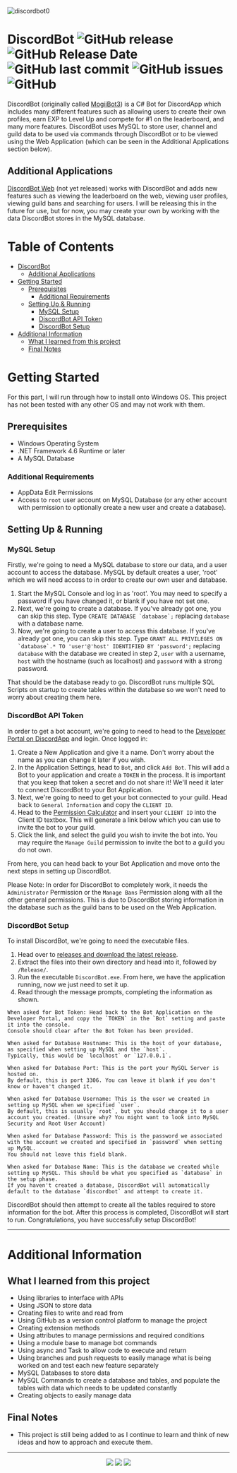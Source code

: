 ![discordbot0](http://imgserv.mythicalcuddles.xyz/DiscordBot/DiscordBot.png)

# DiscordBot ![GitHub release](https://img.shields.io/github/release/MythicalCuddles/DiscordBot.svg) ![GitHub Release Date](https://img.shields.io/github/release-date/MythicalCuddles/DiscordBot.svg) ![GitHub last commit](https://img.shields.io/github/last-commit/MythicalCuddles/DiscordBot.svg) ![GitHub issues](https://img.shields.io/github/issues/MythicalCuddles/DiscordBot.svg) ![GitHub](https://img.shields.io/github/license/MythicalCuddles/DiscordBot.svg)

DiscordBot (originally called [MogiiBot3](https://github.com/MythicalCuddles/MogiiBot3)) is a C# Bot for DiscordApp which includes many different features such as allowing users to create their own profiles, earn EXP to Level Up and compete for #1 on the leaderboard, and many more features. DiscordBot uses MySQL to store user, channel and guild data to be used via commands through DiscordBot or to be viewed using the Web Application (which can be seen in the Additional Applications section below).

## Additional Applications

[DiscordBot Web](https://bot.mythicalcuddles.xyz) (not yet released) works with DiscordBot and adds new features such as viewing the leaderboard on the web, viewing user profiles, viewing guild bans and searching for users. I will be releasing this in the future for use, but for now, you may create your own by working with the data DiscordBot stores in the MySQL database.

# Table of Contents

* [DiscordBot](#discordbot-----)
  * [Additional Applications](#additional-applications)
* [Getting Started](#getting-started)
  * [Prerequisites](#prerequisites)
    * [Additional Requirements](#additional-requirements)
  * [Setting Up & Running](#setting-up--running)
    * [MySQL Setup](#mysql-setup)
    * [DiscordBot API Token](#discordbot-api-token)
    * [DiscordBot Setup](#discordbot-setup)
* [Additional Information](#additional-information)
  * [What I learned from this project](#what-i-learned-from-this-project)
  * [Final Notes](#final-notes)


# Getting Started

For this part, I will run through how to install onto Windows OS. This project has not been tested with any other OS and may not work with them.

## Prerequisites
- Windows Operating System
- .NET Framework 4.6 Runtime or later
- A MySQL Database

### Additional Requirements
- AppData Edit Permissions
- Access to `root` user account on MySQL Database (or any other account with permission to optionally create a new user and create a database).

## Setting Up & Running

### MySQL Setup
Firstly, we're going to need a MySQL database to store our data, and a user account to access the database. MySQL by default creates a user, 'root' which we will need access to in order to create our own user and database.

1. Start the MySQL Console and log in as 'root'. You may need to specify a password if you have changed it, or blank if you have not set one.
2. Next, we're going to create a database. If you've already got one, you can skip this step. Type ``CREATE DATABASE `database`;`` replacing `database` with a database name.
3. Now, we're going to create a user to access this database. If you've already got one, you can skip this step. Type ``GRANT ALL PRIVILEGES ON `database`.* TO 'user'@'host' IDENTIFIED BY 'password';`` replacing `database` with the database we created in step 2, `user` with a username, `host` with the hostname (such as localhost) and `password` with a strong password.

That should be the database ready to go. DiscordBot runs multiple SQL Scripts on startup to create tables within the database so we won't need to worry about creating them here.


### DiscordBot API Token
In order to get a bot account, we're going to need to head to the [Developer Portal on DiscordApp](https://discordapp.com/developers) and login. Once logged in:

1. Create a New Application and give it a name. Don't worry about the name as you can change it later if you wish.
2. In the Application Settings, head to `Bot`, and click `Add Bot`. This will add a Bot to your application and create a `TOKEN` in the process. It is important that you keep that token a secret and do not share it! We'll need it later to connect DiscordBot to your Bot Application.
3. Next, we're going to need to get your bot connected to your guild. Head back to `General Information` and copy the `CLIENT ID`.
4. Head to the [Permission Calculator](https://discordapi.com/permissions.html#8) and insert your `CLIENT ID` into the Client ID textbox. This will generate a link below which you can use to invite the bot to your guild.
5. Click the link, and select the guild you wish to invite the bot into. You may require the `Manage Guild` permission to invite the bot to a guild you do not own.

From here, you can head back to your Bot Application and move onto the next steps in setting up DiscordBot.

Please Note: In order for DiscordBot to completely work, it needs the `Administrator` Permission or the `Manage Bans` Permission along with all the other general permissions. This is due to DiscordBot storing information in the database such as the guild bans to be used on the Web Application.


### DiscordBot Setup
To install DiscordBot, we're going to need the executable files.

1. Head over to [releases and download the latest release](https://github.com/MythicalCuddles/DiscordBot/releases).
2. Extract the files into their own directory and head into it, followed by `/Release/`.
3. Run the executable `DiscordBot.exe`. From here, we have the application running, now we just need to set it up.
4. Read through the message prompts, completing the information as shown.

```
When asked for Bot Token: Head back to the Bot Application on the Developer Portal, and copy the `TOKEN` in the `Bot` setting and paste it into the console.
Console should clear after the Bot Token has been provided.

When asked for Database Hostname: This is the host of your database, as specified when setting up MySQL and the `host`.
Typically, this would be `localhost` or `127.0.0.1`.

When asked for Database Port: This is the port your MySQL Server is hosted on.
By default, this is port 3306. You can leave it blank if you don't know or haven't changed it.

When asked for Database Username: This is the user we created in setting up MySQL when we specified `user`.
By default, this is usually `root`, but you should change it to a user account you created. (Unsure why? You might want to look into MySQL Security and Root User Account)

When asked for Database Password: This is the password we associated with the account we created and specified in `password` when setting up MySQL.
You should not leave this field blank.

When asked for Database Name: This is the database we created while setting up MySQL. This should be what you specified as `database` in the setup phase.
If you haven't created a database, DiscordBot will automatically default to the database `discordbot` and attempt to create it.
```

DiscordBot should then attempt to create all the tables required to store information for the bot. After this process is completed, DiscordBot will start to run. Congratulations, you have successfully setup DiscordBot!

---
# Additional Information

## What I learned from this project

- Using libraries to interface with APIs
- Using JSON to store data
- Creating files to write and read from
- Using GitHub as a version control platform to manage the project
- Creating extension methods
- Using attributes to manage permissions and required conditions
- Using a module base to manage bot commands
- Using async and Task to allow code to execute and return
- Using branches and push requests to easily manage what is being worked on and test each new feature separately
- MySQL Databases to store data
- MySQL Commands to create a database and tables, and populate the tables with data which needs to be updated constantly
- Creating objects to easily manage data

## Final Notes

- This project is still being added to as I continue to learn and think of new ideas and how to approach and execute them.

---

<p align="center">
  <a href="https://mythicalcuddles.xyz"><img src="https://i.imgur.com/f45s9EN.png"></a>
  <a href="https://www.paypal.me/mythicalcuddles"><img src="https://img.shields.io/badge/Support%20the%20Developer-Donate%20via%20PayPal-ffa329.svg"></a>
  <a href="https://www.patreon.com/mythicalcuddles"><img src="https://img.shields.io/badge/Support%20the%20Developer-Become%20a%20Patreon-ffa329.svg"></a>
</p>
